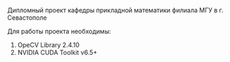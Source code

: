 Дипломный проект кафедры прикладной математики филиала МГУ в г. Севастополе




Для работы проекта необходимы:
1. OpeCV Library 2.4.10
2. NVIDIA CUDA Toolkit v6.5+

